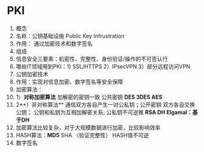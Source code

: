 # PKI



1. 概念
2. 名称：公钥基础设施 Public Key Infrustration
3. 作用： 通过加密技术和数字签名
4. 组成
5. 信息安全三要素：机密性、完整性、身份验证/操作的不可否认行
6. 哪些IT领域用到PKI：1) SSL/HTTPS 2）IPsecVPN 3）部分远程访问VPN
7. 公钥加密技术
8. 作用：实现对信息加密、数字签名等安全保障
9. 加密算法：
10. 1）**对称加密算法** 加解密的密钥一致 公共密钥
**DES 3DES AES**
11. 2**）非对称算法** 通信双方各自产生一对公私钥；公开密钥
双方各自交换公钥；
公钥和私钥为互相加解密关系;
公私钥不可逆推
**RSA DH Elgamal：基于DH**
12. 加密算法比较复杂，对于大规模数据进行加密，比较影响效率
13. HASH算法：**MD5** SHA （验证完整性）
HASH值不可逆
14. 数字签名



